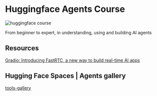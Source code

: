 # Huggingface Agents Course

![huggingface course](https://huggingface.co/datasets/agents-course/course-images/resolve/main/en/communication/share.png)

From beginner to expert, in understanding, using and building AI agents

## Resources

[Gradio: Introducing FastRTC, a new way to build real-time AI apps](https://www.gradio.app/)

## Hugging Face Spaces | Agents gallery

[tools-gallery](https://huggingface.co/spaces/davidberenstein1957/smolagents-and-tools)
